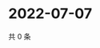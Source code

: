 # 2022-07-07

共 0 条

<!-- BEGIN WEIBO -->
<!-- 最后更新时间 Thu Jul 07 2022 04:16:49 GMT+0800 (China Standard Time) -->

<!-- END WEIBO -->
